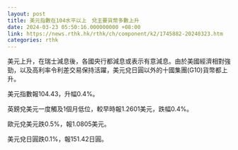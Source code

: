```yaml
---
layout: post
title: 美元指數在104水平以上　兌主要貨幣多數上升
date: 2024-03-23 05:50:16.000000000 +08:00
link: https://news.rthk.hk/rthk/ch/component/k2/1745882-20240323.htm
categories: rthk
---
```


美元上升，在瑞士減息後，各國央行都減息或表示有意減息。由於美國經濟相對強勁，以及高利率令利差交易保持活躍，美元兌日圓以外的十國集團(G10)貨幣都上升。

美元指數報104.43，升幅0.4%。

英鎊兌美元一度觸及1個月低位，較早時報1.2601美元，跌幅0.4%。

歐元兌美元跌0.5%，報1.0805美元。

美元兌日圓跌0.1%，報151.42日圓。
